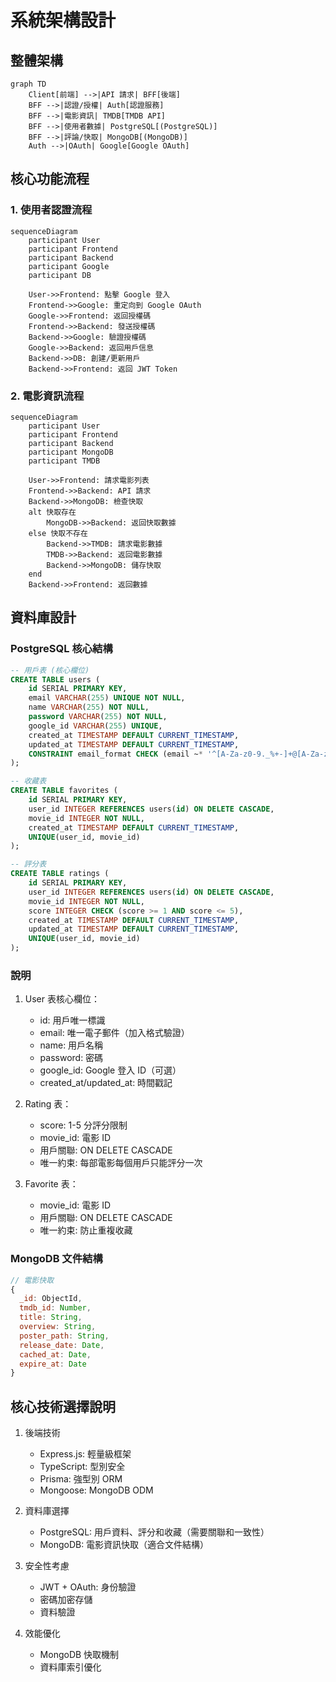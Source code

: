 # 系統架構設計

## 整體架構

```mermaid
graph TD
    Client[前端] -->|API 請求| BFF[後端]
    BFF -->|認證/授權| Auth[認證服務]
    BFF -->|電影資訊| TMDB[TMDB API]
    BFF -->|使用者數據| PostgreSQL[(PostgreSQL)]
    BFF -->|評論/快取| MongoDB[(MongoDB)]
    Auth -->|OAuth| Google[Google OAuth]
```

## 核心功能流程

### 1. 使用者認證流程

```mermaid
sequenceDiagram
    participant User
    participant Frontend
    participant Backend
    participant Google
    participant DB

    User->>Frontend: 點擊 Google 登入
    Frontend->>Google: 重定向到 Google OAuth
    Google->>Frontend: 返回授權碼
    Frontend->>Backend: 發送授權碼
    Backend->>Google: 驗證授權碼
    Google->>Backend: 返回用戶信息
    Backend->>DB: 創建/更新用戶
    Backend->>Frontend: 返回 JWT Token
```

### 2. 電影資訊流程

```mermaid
sequenceDiagram
    participant User
    participant Frontend
    participant Backend
    participant MongoDB
    participant TMDB

    User->>Frontend: 請求電影列表
    Frontend->>Backend: API 請求
    Backend->>MongoDB: 檢查快取
    alt 快取存在
        MongoDB->>Backend: 返回快取數據
    else 快取不存在
        Backend->>TMDB: 請求電影數據
        TMDB->>Backend: 返回電影數據
        Backend->>MongoDB: 儲存快取
    end
    Backend->>Frontend: 返回數據
```

## 資料庫設計

### PostgreSQL 核心結構

```sql
-- 用戶表 (核心欄位)
CREATE TABLE users (
    id SERIAL PRIMARY KEY,
    email VARCHAR(255) UNIQUE NOT NULL,
    name VARCHAR(255) NOT NULL,
    password VARCHAR(255) NOT NULL,
    google_id VARCHAR(255) UNIQUE,
    created_at TIMESTAMP DEFAULT CURRENT_TIMESTAMP,
    updated_at TIMESTAMP DEFAULT CURRENT_TIMESTAMP,
    CONSTRAINT email_format CHECK (email ~* '^[A-Za-z0-9._%+-]+@[A-Za-z0-9.-]+\.[A-Za-z]{2,}$')
);

-- 收藏表
CREATE TABLE favorites (
    id SERIAL PRIMARY KEY,
    user_id INTEGER REFERENCES users(id) ON DELETE CASCADE,
    movie_id INTEGER NOT NULL,
    created_at TIMESTAMP DEFAULT CURRENT_TIMESTAMP,
    UNIQUE(user_id, movie_id)
);

-- 評分表
CREATE TABLE ratings (
    id SERIAL PRIMARY KEY,
    user_id INTEGER REFERENCES users(id) ON DELETE CASCADE,
    movie_id INTEGER NOT NULL,
    score INTEGER CHECK (score >= 1 AND score <= 5),
    created_at TIMESTAMP DEFAULT CURRENT_TIMESTAMP,
    updated_at TIMESTAMP DEFAULT CURRENT_TIMESTAMP,
    UNIQUE(user_id, movie_id)
);
```

### 說明

1. User 表核心欄位：
   - id: 用戶唯一標識
   - email: 唯一電子郵件（加入格式驗證）
   - name: 用戶名稱
   - password: 密碼
   - google_id: Google 登入 ID（可選）
   - created_at/updated_at: 時間戳記

2. Rating 表：
   - score: 1-5 分評分限制
   - movie_id: 電影 ID
   - 用戶關聯: ON DELETE CASCADE
   - 唯一約束: 每部電影每個用戶只能評分一次

3. Favorite 表：
   - movie_id: 電影 ID
   - 用戶關聯: ON DELETE CASCADE
   - 唯一約束: 防止重複收藏

### MongoDB 文件結構

```javascript
// 電影快取
{
  _id: ObjectId,
  tmdb_id: Number,
  title: String,
  overview: String,
  poster_path: String,
  release_date: Date,
  cached_at: Date,
  expire_at: Date
}
```

## 核心技術選擇說明

1. 後端技術
   - Express.js: 輕量級框架
   - TypeScript: 型別安全
   - Prisma: 強型別 ORM
   - Mongoose: MongoDB ODM

2. 資料庫選擇
   - PostgreSQL: 用戶資料、評分和收藏（需要關聯和一致性）
   - MongoDB: 電影資訊快取（適合文件結構）

3. 安全性考慮
   - JWT + OAuth: 身份驗證
   - 密碼加密存儲
   - 資料驗證

4. 效能優化
   - MongoDB 快取機制
   - 資料庫索引優化